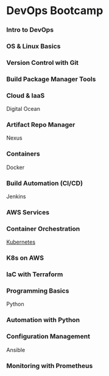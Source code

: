 # DevOps Bootcamp

### Intro to DevOps
### OS & Linux Basics
### Version Control with Git
### Build Package Manager Tools
### Cloud & IaaS
  Digital Ocean
### Artifact Repo Manager
  Nexus
### Containers
  Docker
### Build Automation (CI/CD)
  Jenkins
### AWS Services
### Container Orchestration
  <a href="https://github.com/byronksmith/bootcamp/tree/main/kubernetes" target="_blank">Kubernetes</a>
### K8s on AWS
### IaC with Terraform
### Programming Basics
  Python
### Automation with Python
### Configuration Management
  Ansible
### Monitoring with Prometheus
